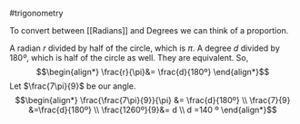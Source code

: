 #trigonometry 

To convert between [[Radians]] and Degrees we can think of a proportion.

A radian $r$ divided by half of the circle, which is $\pi$. 
A degree $d$ divided by $180 º$, which is half of the circle as well. 
They are equivalent. So,
$$\begin{align*}
\frac{r}{\pi}&= \frac{d}{180º}
\end{align*}$$
Let $\frac{7\pi}{9}$ be our angle.
$$\begin{align*}
\frac{\frac{7\pi}{9}}{\pi} &= \frac{d}{180º} \\
\frac{7}{9} &=\frac{d}{180º} \\
\frac{1260º}{9}&= d \\
d =140 º 
\end{align*}$$
